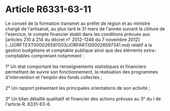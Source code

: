 # Article R6331-63-11

<p align="left">
  Le conseil de la formation transmet au préfet de région et au ministre chargé de l'artisanat, au plus tard le 31 mars de l'année suivant la clôture de l'exercice, le compte financier établi dans les conditions prévues aux [articles 210 à 214 du décret n° 2012-1246 du 7 novembre 2012](../JORFTEXT000026597003/JORFARTI000026597341.md) relatif à la gestion budgétaire et comptable publique ainsi que des éléments extra-comptables comprenant notamment : <br /> <br />1° Un état comportant les renseignements statistiques et financiers permettant de suivre son fonctionnement, la réalisation des programmes d'intervention et l'emploi des fonds collectés ; <br /> <br />2° Un rapport présentant les principales orientations de son activité ; <br /> <br />3° Un bilan détaillé qualitatif et financier des actions prévues au 3° du I de l'article R. 6331-63-6.
</p>